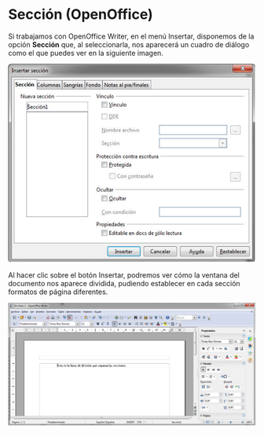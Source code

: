 # Sección (OpenOffice)

Si trabajamos con OpenOffice Writer, en el menú Insertar, disponemos de la opción **Sección** que, al seleccionarla, nos aparecerá un cuadro de diálogo como el que puedes ver en la siguiente imagen.


![1.16. Secciones en Write. Captura propia.](img/1Imagen_13-2.jpg)




Al hacer clic sobre el botón Insertar, podremos ver cómo la ventana del documento nos aparece dividida, pudiendo establecer en cada sección formatos de página diferentes.


![1.17. Visualización en pantalla de las divisiones de secciones en Write. Captura propia.](img/1Imagen_13-3.jpg)


